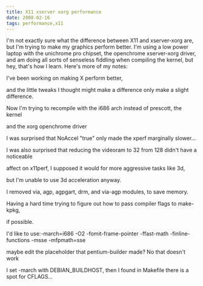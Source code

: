 ```yaml
---
title: X11 xserver xorg performance
date: 2008-02-16
tags: performance,x11
---
```

I'm not exactly sure what the difference between X11 and xserver-xorg are, but I'm trying to make my graphics perform better. I'm using a low power laptop with the unichrome pro chipset, the openchrome xserver-xorg driver, and am doing all sorts of senseless fiddling when compiling the kernel, but hey, that's how I learn. Here's more of my notes:

I've been working on making X perform better,

and the little tweaks I thought might make a difference only make a slight difference.

Now I'm trying to recompile with the i686 arch instead of prescott, the kernel

and the xorg openchrome driver

I was surprised that NoAccel "true" only made the xperf marginally slower...

I was also surprised that reducing the videoram to 32 from 128 didn't have a noticeable

affect on x11perf, I supposed it would for more aggressive tasks like 3d,

but I'm unable to use 3d acceleration anyway.

I removed via, agp, agpgart, drm, and via-agp modules, to save memory.

Having a hard time trying to figure out how to pass compiler flags to make-kpkg,

if possible.

I'd like to use:-march=i686 -O2 -fomit-frame-pointer -ffast-math -finline-functions -msse -mfpmath=sse

maybe edit the placeholder that pentium-builder made? No that doesn't work

I set -march with DEBIAN_BUILDHOST, then I found in Makefile there is a spot for CFLAGS...

